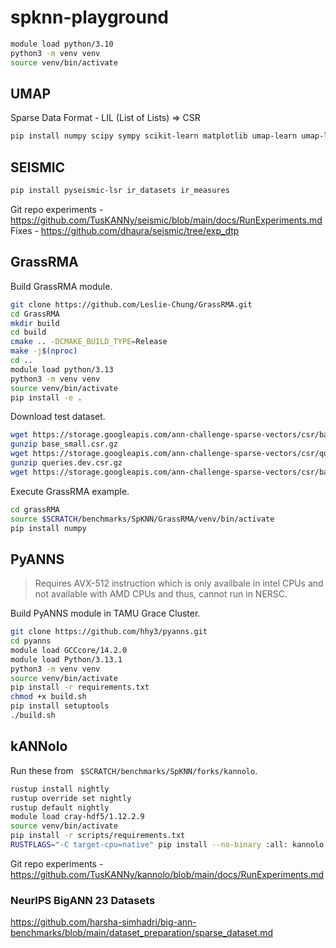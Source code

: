 # spknn-playground

```bash
module load python/3.10
python3 -m venv venv
source venv/bin/activate
```

## UMAP

Sparse Data Format - LIL (List of Lists) => CSR 

```bash
pip install numpy scipy sympy scikit-learn matplotlib umap-learn umap-learn[plot]
```

## SEISMIC

```bash
pip install pyseismic-lsr ir_datasets ir_measures
```

Git repo experiments - https://github.com/TusKANNy/seismic/blob/main/docs/RunExperiments.md
Fixes - https://github.com/dhaura/seismic/tree/exp_dtp

## GrassRMA

Build GrassRMA module.
```bash
git clone https://github.com/Leslie-Chung/GrassRMA.git
cd GrassRMA
mkdir build
cd build
cmake .. -DCMAKE_BUILD_TYPE=Release
make -j$(nproc)
cd ..
module load python/3.13
python3 -m venv venv
source venv/bin/activate
pip install -e .
```

Download test dataset.
```bash
wget https://storage.googleapis.com/ann-challenge-sparse-vectors/csr/base_small.csr.gz
gunzip base_small.csr.gz
wget https://storage.googleapis.com/ann-challenge-sparse-vectors/csr/queries.dev.csr.gz
gunzip queries.dev.csr.gz
wget https://storage.googleapis.com/ann-challenge-sparse-vectors/csr/base_small.dev.gt
```

Execute GrassRMA example.
```bash
cd grassRMA
source $SCRATCH/benchmarks/SpKNN/GrassRMA/venv/bin/activate
pip install numpy
```

## PyANNS

> Requires AVX-512 instruction which is only availbale in intel CPUs and not available with AMD CPUs and thus, cannot run in NERSC.

Build PyANNS module in TAMU Grace Cluster.
```bash
git clone https://github.com/hhy3/pyanns.git
cd pyanns
module load GCCcore/14.2.0
module load Python/3.13.1
python3 -m venv venv
source venv/bin/activate
pip install -r requirements.txt
chmod +x build.sh
pip install setuptools
./build.sh
```

## kANNolo

Run these from ` $SCRATCH/benchmarks/SpKNN/forks/kannolo`.

```bash
rustup install nightly
rustup override set nightly
rustup default nightly
module load cray-hdf5/1.12.2.9
source venv/bin/activate
pip install -r scripts/requirements.txt
RUSTFLAGS="-C target-cpu=native" pip install --no-binary :all: kannolo
```

Git repo experiments - https://github.com/TusKANNy/kannolo/blob/main/docs/RunExperiments.md


### NeurIPS BigANN 23 Datasets
https://github.com/harsha-simhadri/big-ann-benchmarks/blob/main/dataset_preparation/sparse_dataset.md


